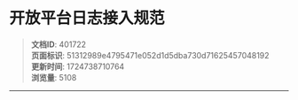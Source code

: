 # 开放平台日志接入规范

> **文档ID**: 401722  
> **页面标识**: 51312989e4795471e052d1d5dba730d71625457048192  
> **更新时间**: 1724738710764  
> **浏览量**: 5108

---


